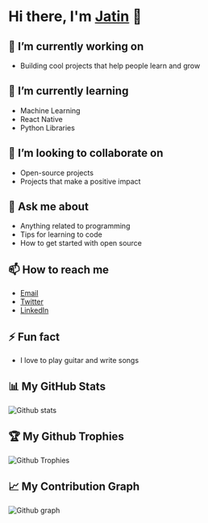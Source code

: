 # Hi there, I'm [Jatin](https://rootjatin.github.io) 👋

## 🔭 I’m currently working on
- Building cool projects that help people learn and grow

## 🌱 I’m currently learning
- Machine Learning
- React Native
- Python Libraries

## 👯 I’m looking to collaborate on
- Open-source projects
- Projects that make a positive impact

## 💬 Ask me about
- Anything related to programming
- Tips for learning to code
- How to get started with open source

## 📫 How to reach me
- [Email](mailto:rootjatin@gmail.com)
- [Twitter](https://twitter.com/your-twitter-handle)
- [LinkedIn](https://www.linkedin.com/in/rootjatin)

## ⚡ Fun fact
- I love to play guitar and write songs

## 📊 My GitHub Stats

![Github stats](https://github-readme-stats.vercel.app/api?username=rootjatin&show_icons=true)

## 🏆 My Github Trophies

![Github Trophies](https://github-profile-trophy.vercel.app/?username=rootjatin)

## 📈 My Contribution Graph

![Github graph](https://activity-graph.herokuapp.com/graph?username=rootjatin&bg_color=ffffff&color=3182CE&line=3182CE&point=black&area=true&hide_border=true)
